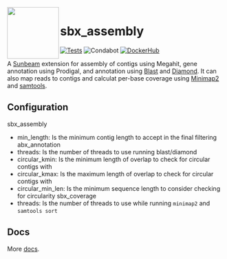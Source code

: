 <img src="https://github.com/sunbeam-labs/sunbeam/blob/stable/docs/images/sunbeam_logo.gif" width=120, height=120 align="left" />

# sbx_assembly

<!-- Begin badges -->
[![Tests](https://github.com/sunbeam-labs/sbx_assembly/actions/workflows/tests.yml/badge.svg)](https://github.com/sunbeam-labs/sbx_assembly/actions/workflows/tests.yml)
![Condabot](https://img.shields.io/badge/condabot-active-purple)
[![DockerHub](https://img.shields.io/docker/pulls/sunbeamlabs/sbx_assembly)](https://hub.docker.com/repository/docker/sunbeamlabs/sbx_assembly/)
<!-- End badges -->

A [Sunbeam](https://github.com/sunbeam-labs/sunbeam) extension for assembly of contigs using Megahit, gene annotation using Prodigal, and annotation using [Blast](https://blast.ncbi.nlm.nih.gov/Blast.cgi) and [Diamond](https://github.com/bbuchfink/diamond). It can also map reads to contigs and calculat per-base coverage using [Minimap2](https://github.com/lh3/minimap2) and [samtools](https://github.com/samtools/samtools).

## Configuration

sbx_assembly
  - min_length: Is the minimum contig length to accept in the final filtering
abx_annotation
  - threads: Is the number of threads to use running blast/diamond
  - circular_kmin: Is the minimum length of overlap to check for circular contigs with
  - circular_kmax: Is the maximum length of overlap to check for circular contigs with
  - circular_min_len: Is the minimum sequence length to consider checking for circularity
sbx_coverage
  - threads: Is the number of threads to use while running `minimap2` and `samtools sort`

## Docs

More [docs](https://sunbeam.readthedocs.io/en/stable/extensions.html).